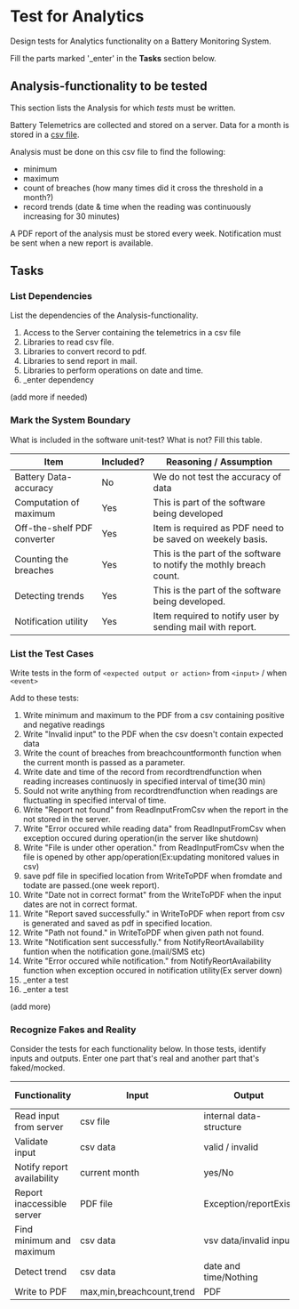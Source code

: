 # Test for Analytics

Design tests for Analytics functionality on a Battery Monitoring System.

Fill the parts marked '_enter' in the **Tasks** section below.

## Analysis-functionality to be tested

This section lists the Analysis for which _tests_ must be written.

Battery Telemetrics are collected and stored on a server.
Data for a month is stored in a [csv file](https://en.wikipedia.org/wiki/Comma-separated_values).

Analysis must be done on this csv file to find the following:
- minimum
- maximum
- count of breaches (how many times did it cross the threshold in a month?)
- record trends (date & time when the reading was continuously increasing for 30 minutes)

A PDF report of the analysis must be stored every week.
Notification must be sent when a new report is available.

## Tasks

### List Dependencies

List the dependencies of the Analysis-functionality.

1. Access to the Server containing the telemetrics in a csv file
1. Libraries to read csv file.
2. Libraries to convert record to pdf.
3. Libraries to send report in mail.
4. Libraries to perform operations on date and time.
5. _enter dependency

(add more if needed)

### Mark the System Boundary

What is included in the software unit-test? What is not? Fill this table.

| Item                      | Included?     | Reasoning / Assumption
|---------------------------|---------------|---
Battery Data-accuracy       | No            | We do not test the accuracy of data
Computation of maximum      | Yes           | This is part of the software being developed
Off-the-shelf PDF converter | Yes           | Item is required as PDF need to be saved on weekely basis.
Counting the breaches       | Yes           | This is the part of the software to notify the mothly breach count.
Detecting trends            | Yes           | This is the part of the software  being developed.
Notification utility        | Yes           | Item required to notify user by sending mail with report.

### List the Test Cases

Write tests in the form of `<expected output or action>` from `<input>` / when `<event>`

Add to these tests:

1. Write minimum and maximum to the PDF from a csv containing positive and negative readings
2. Write "Invalid input" to the PDF when the csv doesn't contain expected data
3. Write the count of breaches from breachcountformonth function  when the current month is passed as a parameter.
4. Write date and time of the record from recordtrendfunction when reading increases continuosly in specified interval of time(30 min)
5. Sould not write anything from recordtrendfunction when readings are fluctuating in specified interval of time.
6. Write "Report not found" from ReadInputFromCsv when the report in the not stored in the server.
7. Write "Error occured while reading data" from ReadInputFromCsv when exception occured during operation(in the server like shutdown)
8. Write "File is under other operation." from ReadInputFromCsv when the file is opened by other app/operation(Ex:updating monitored values in csv)
9. save pdf file in specified location from WriteToPDF when fromdate and todate are passed.(one week report).
10. Write "Date not in correct format" from the WriteToPDF when the input dates are not in correct format.
11. Write "Report saved successfully." in WriteToPDF when report from csv is generated and saved as pdf in specified location.
12. Write "Path not found." in WriteToPDF when given path not found.
13. Write "Notification sent successfully." from NotifyReortAvailability funtion when the notification gone.(mail/SMS etc)
14. Write "Error occured while notification." from NotifyReortAvailability function when exception occured in notification utility(Ex server down)
15. _enter a test
16. _enter a test

(add more)

### Recognize Fakes and Reality

Consider the tests for each functionality below.
In those tests, identify inputs and outputs.
Enter one part that's real and another part that's faked/mocked.


| Functionality            | Input                     | Output                      | Faked/mocked part
|--------------------------|--------------             |-----------------------------|---
Read input from server     | csv file                  | internal data-structure     | Fake the server store
Validate input             | csv data                  | valid / invalid             | None - it's a pure function
Notify report availability | current month             | yes/No                      | Fake the report 
Report inaccessible server | PDF file                  | Exception/reportExist       | mock the server report
Find minimum and maximum   | csv data                  | vsv data/invalid input      | fake
Detect trend               | csv data                  | date and time/Nothing       |fake
Write to PDF               | max,min,breachcount,trend | PDF                         | mock

